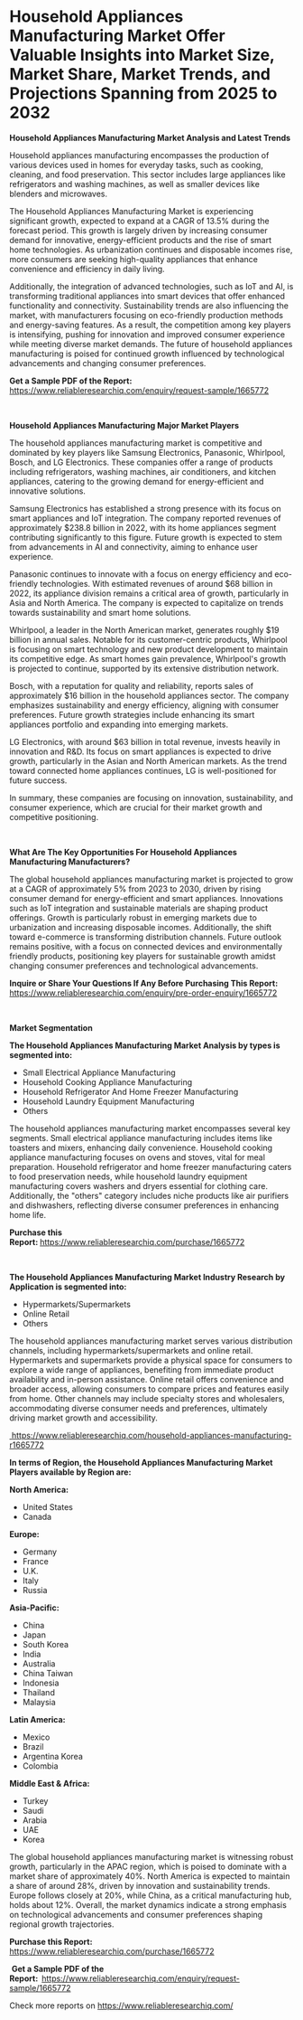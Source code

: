 <p><h1>Household Appliances Manufacturing Market Offer Valuable Insights into Market Size, Market Share, Market Trends, and Projections Spanning from 2025 to 2032</h1></p><p><strong>Household Appliances Manufacturing Market Analysis and Latest Trends</strong></p>
<p><p>Household appliances manufacturing encompasses the production of various devices used in homes for everyday tasks, such as cooking, cleaning, and food preservation. This sector includes large appliances like refrigerators and washing machines, as well as smaller devices like blenders and microwaves. </p><p>The Household Appliances Manufacturing Market is experiencing significant growth, expected to expand at a CAGR of 13.5% during the forecast period. This growth is largely driven by increasing consumer demand for innovative, energy-efficient products and the rise of smart home technologies. As urbanization continues and disposable incomes rise, more consumers are seeking high-quality appliances that enhance convenience and efficiency in daily living. </p><p>Additionally, the integration of advanced technologies, such as IoT and AI, is transforming traditional appliances into smart devices that offer enhanced functionality and connectivity. Sustainability trends are also influencing the market, with manufacturers focusing on eco-friendly production methods and energy-saving features. As a result, the competition among key players is intensifying, pushing for innovation and improved consumer experience while meeting diverse market demands. The future of household appliances manufacturing is poised for continued growth influenced by technological advancements and changing consumer preferences.</p></p>
<p><strong>Get a Sample PDF of the Report:&nbsp;</strong> <a href="https://www.reliableresearchiq.com/enquiry/request-sample/1665772?utm_campaign=3361&utm_medium=2&utm_source=Github&utm_content=ia&utm_term=11032025&utm_id=household-appliances-manufacturing">https://www.reliableresearchiq.com/enquiry/request-sample/1665772</a></p>
<p>&nbsp;</p>
<p><strong>Household Appliances Manufacturing Major Market Players</strong></p>
<p><p>The household appliances manufacturing market is competitive and dominated by key players like Samsung Electronics, Panasonic, Whirlpool, Bosch, and LG Electronics. These companies offer a range of products including refrigerators, washing machines, air conditioners, and kitchen appliances, catering to the growing demand for energy-efficient and innovative solutions.</p><p>Samsung Electronics has established a strong presence with its focus on smart appliances and IoT integration. The company reported revenues of approximately $238.8 billion in 2022, with its home appliances segment contributing significantly to this figure. Future growth is expected to stem from advancements in AI and connectivity, aiming to enhance user experience.</p><p>Panasonic continues to innovate with a focus on energy efficiency and eco-friendly technologies. With estimated revenues of around $68 billion in 2022, its appliance division remains a critical area of growth, particularly in Asia and North America. The company is expected to capitalize on trends towards sustainability and smart home solutions.</p><p>Whirlpool, a leader in the North American market, generates roughly $19 billion in annual sales. Notable for its customer-centric products, Whirlpool is focusing on smart technology and new product development to maintain its competitive edge. As smart homes gain prevalence, Whirlpool's growth is projected to continue, supported by its extensive distribution network.</p><p>Bosch, with a reputation for quality and reliability, reports sales of approximately $16 billion in the household appliances sector. The company emphasizes sustainability and energy efficiency, aligning with consumer preferences. Future growth strategies include enhancing its smart appliances portfolio and expanding into emerging markets.</p><p>LG Electronics, with around $63 billion in total revenue, invests heavily in innovation and R&D. Its focus on smart appliances is expected to drive growth, particularly in the Asian and North American markets. As the trend toward connected home appliances continues, LG is well-positioned for future success. </p><p>In summary, these companies are focusing on innovation, sustainability, and consumer experience, which are crucial for their market growth and competitive positioning.</p></p>
<p>&nbsp;</p>
<p><strong>What Are The Key Opportunities For Household Appliances Manufacturing Manufacturers?</strong></p>
<p><p>The global household appliances manufacturing market is projected to grow at a CAGR of approximately 5% from 2023 to 2030, driven by rising consumer demand for energy-efficient and smart appliances. Innovations such as IoT integration and sustainable materials are shaping product offerings. Growth is particularly robust in emerging markets due to urbanization and increasing disposable incomes. Additionally, the shift toward e-commerce is transforming distribution channels. Future outlook remains positive, with a focus on connected devices and environmentally friendly products, positioning key players for sustainable growth amidst changing consumer preferences and technological advancements.</p></p>
<p><strong>Inquire or Share Your Questions If Any Before Purchasing This Report:</strong> <a href="https://www.reliableresearchiq.com/enquiry/pre-order-enquiry/1665772?utm_campaign=3361&utm_medium=2&utm_source=Github&utm_content=ia&utm_term=11032025&utm_id=household-appliances-manufacturing">https://www.reliableresearchiq.com/enquiry/pre-order-enquiry/1665772</a></p>
<p>&nbsp;</p>
<p><strong>Market Segmentation</strong></p>
<p><strong>The Household Appliances Manufacturing Market Analysis by types is segmented into:</strong></p>
<p><ul><li>Small Electrical Appliance Manufacturing</li><li>Household Cooking Appliance Manufacturing</li><li>Household Refrigerator And Home Freezer Manufacturing</li><li>Household Laundry Equipment Manufacturing</li><li>Others</li></ul></p>
<p><p>The household appliances manufacturing market encompasses several key segments. Small electrical appliance manufacturing includes items like toasters and mixers, enhancing daily convenience. Household cooking appliance manufacturing focuses on ovens and stoves, vital for meal preparation. Household refrigerator and home freezer manufacturing caters to food preservation needs, while household laundry equipment manufacturing covers washers and dryers essential for clothing care. Additionally, the "others" category includes niche products like air purifiers and dishwashers, reflecting diverse consumer preferences in enhancing home life.</p></p>
<p><strong>Purchase this Report:&nbsp;</strong><a href="https://www.reliableresearchiq.com/purchase/1665772?utm_campaign=3361&utm_medium=2&utm_source=Github&utm_content=ia&utm_term=11032025&utm_id=household-appliances-manufacturing">https://www.reliableresearchiq.com/purchase/1665772</a></p>
<p>&nbsp;</p>
<p><strong>The Household Appliances Manufacturing Market Industry Research by Application is segmented into:</strong></p>
<p><ul><li>Hypermarkets/Supermarkets</li><li>Online Retail</li><li>Others</li></ul></p>
<p><p>The household appliances manufacturing market serves various distribution channels, including hypermarkets/supermarkets and online retail. Hypermarkets and supermarkets provide a physical space for consumers to explore a wide range of appliances, benefiting from immediate product availability and in-person assistance. Online retail offers convenience and broader access, allowing consumers to compare prices and features easily from home. Other channels may include specialty stores and wholesalers, accommodating diverse consumer needs and preferences, ultimately driving market growth and accessibility.</p></p>
<p><a href="https://www.reliableresearchiq.com/household-appliances-manufacturing-r1665772?utm_campaign=3361&utm_medium=2&utm_source=Github&utm_content=ia&utm_term=11032025&utm_id=household-appliances-manufacturing">&nbsp;https://www.reliableresearchiq.com/household-appliances-manufacturing-r1665772</a></p>
<p><strong>In terms of Region, the Household Appliances Manufacturing Market Players available by Region are:</strong></p>
<p>
    <p> <strong> North America: </strong>
        <ul>
            <li>United States</li>
            <li>Canada</li>
        </ul>
        </p> 
    <p> <strong> Europe: </strong>
        <ul>
            <li>Germany</li>
            <li>France</li>
            <li>U.K.</li>
            <li>Italy</li>
            <li>Russia</li>
        </ul>
        </p> 
    <p> <strong> Asia-Pacific: </strong>
        <ul>
            <li>China</li>
            <li>Japan</li>
            <li>South Korea</li>
            <li>India</li>
            <li>Australia</li>
            <li>China Taiwan</li>
            <li>Indonesia</li>
            <li>Thailand</li>
            <li>Malaysia</li>
        </ul>
        </p> 
    <p> <strong> Latin America: </strong>
        <ul>
            <li>Mexico</li>
            <li>Brazil</li>
            <li>Argentina Korea</li>
            <li>Colombia</li>
        </ul>
        </p> 
    <p> <strong> Middle East & Africa: </strong>
        <ul>
            <li>Turkey</li>
            <li>Saudi</li>
            <li>Arabia</li>
            <li>UAE</li>
            <li>Korea</li>
        </ul>
    </p>
    </p>
<p><p>The global household appliances manufacturing market is witnessing robust growth, particularly in the APAC region, which is poised to dominate with a market share of approximately 40%. North America is expected to maintain a share of around 28%, driven by innovation and sustainability trends. Europe follows closely at 20%, while China, as a critical manufacturing hub, holds about 12%. Overall, the market dynamics indicate a strong emphasis on technological advancements and consumer preferences shaping regional growth trajectories.</p></p>
<p><strong>Purchase this Report: </strong><a href="https://www.reliableresearchiq.com/purchase/1665772?utm_campaign=3361&utm_medium=2&utm_source=Github&utm_content=ia&utm_term=11032025&utm_id=household-appliances-manufacturing">https://www.reliableresearchiq.com/purchase/1665772</a></p>
<p>&nbsp;<strong>Get a Sample PDF of the Report:&nbsp;&nbsp;</strong><a href="https://www.reliableresearchiq.com/enquiry/request-sample/1665772?utm_campaign=3361&utm_medium=2&utm_source=Github&utm_content=ia&utm_term=11032025&utm_id=household-appliances-manufacturing">https://www.reliableresearchiq.com/enquiry/request-sample/1665772</a></p>
<p><strong></strong></p>
<p>Check more reports on <a href="https://www.reliableresearchiq.com/?utm_campaign=3361&utm_medium=2&utm_source=Github&utm_content=ia&utm_term=11032025&utm_id=household-appliances-manufacturing">https://www.reliableresearchiq.com/</a></p>